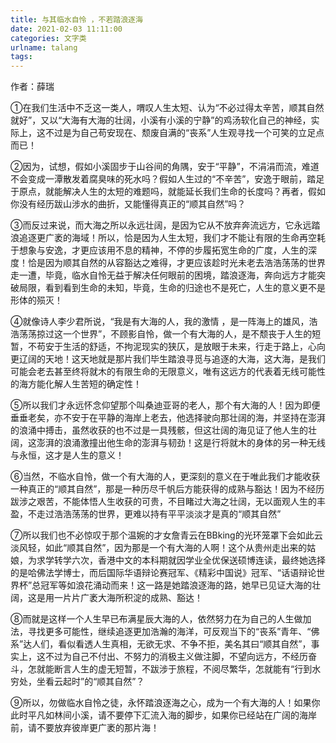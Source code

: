 ```yaml
---
title: 与其临水自怜 ，不若踏浪逐海
date: 2021-02-03 11:11:00
categories: 文字类
urlname: talang
tags:
---
```

<!--markdown-->作者：薛瑞

①在我们生活中不乏这一类人，喟叹人生太短、认为“不必过得太辛苦，顺其自然就好”，又以“大海有大海的壮阔，小溪有小溪的宁静”的鸡汤软化自己的神经，实际上，这不过是为自己苟安现在、颓废自满的“丧系”人生观寻找一个可笑的立足点而已！

②因为，试想，假如小溪固步于山谷间的角隅，安于“平静”，不涓涓而流，难道不会变成一潭散发着腐臭味的死水吗？假如人生过的“不辛苦”，安逸于眼前，踏足于原点，就能解决人生的太短的难题吗，就能延长我们生命的长度吗？再者，假如你没有经历跋山涉水的曲折，又能懂得真正的“顺其自然”吗？

③而反过来说，而大海之所以永远壮阔，是因为它从不放弃奔流远方，它永远踏浪追逐更广袤的海域！所以，恰是因为人生太短，我们才不能让有限的生命再空耗于想象与安逸，才更应该用不息的精神，不停的步履拓宽生命的广度，人生的深度！恰是因为顺其自然的从容豁达之难得，才更应该趁时光未老去浩浩荡荡的世界走一遭，毕竟，临水自怜无益于解决任何眼前的困境，踏浪逐海，奔向远方才能突破局限，看到看到生命的未知，毕竟，生命的归途也不是死亡，人生的意义更不是形体的殒灭！

④就像诗人李少君所说，“我是有大海的人，我的激情 ，是一阵海上的雄风，浩浩荡荡掠过这一个世界”，不顾影自怜，做一个有大海的人，是不颓丧于人生的短暂，不苟安于生活的舒适，不拘泥现实的狭仄，是放眼于未来，行走于路上，心向更辽阔的天地！这天地就是那片我们毕生踏浪寻觅与追逐的大海，这大海，是我们可能会老去甚至终将就木的有限生命的无限意义，唯有这远方的代表着无线可能性的海方能化解人生苦短的确定性！

⑤所以我们才永远怀念仰望那个叫桑迪亚哥的老人，那个有大海的人！因为即便垂垂老矣，亦不安于在平静的海岸上老去，他选择驶向那壮阔的海，并坚持在澎湃的浪涌中搏击，虽然收获的也不过是一具残骸，但这壮阔的海见证了他人生的壮阔，这澎湃的浪涌激撞出他生命的澎湃与韧劲！这是行将就木的身体的另一种无线与永恒，这才是人生的意义！

⑥当然，不临水自怜，做一个有大海的人，更深刻的意义在于唯此我们才能收获一种真正的“顺其自然”，那是一种历尽千帆后方能获得的成熟与豁达！因为不经历跋涉之艰苦，不能体悟人生收获的可贵，不目睹过大海之壮阔，无以面观人生的丰盈，不走过浩浩荡荡的世界，更难以持有平平淡淡才是真的“顺其自然”

⑦所以我们也不必惊叹于那个温婉的才女詹青云在BBking的光环笼罩下会如此云淡风轻，如此“顺其自然”，因为那是一个有大海的人啊！这个从贵州走出来的姑娘，为求学转学六次，香港中文的本科期就因学业全优保送硕博连读，最终她选择的是哈佛法学博士，而后国际华语辩论赛冠军、《精彩中国说》冠军、“话语辩论世界杯”总冠军等如浪花涌动而来！这一路是她踏浪逐海的路，她早已见证大海的壮阔，这是用一片片广袤大海所积淀的成熟、豁达！

⑧而就是这样一个人生早已布满星辰大海的人，依然努力在为自己的人生做加法，寻找更多可能性，继续追逐更加浩瀚的海洋，可反观当下的“丧系”青年、“佛系”达人们，看似看透人生真相，无欲无求、不争不拒，美名其曰“顺其自然”，事实上，这不过为自己不付出、不努力的消极主义做注脚，不望向远方，不经历奋斗，怎就能断言人生的虚无短暂，不跋涉于旅程，不阅尽繁华，怎就能有“行到水穷处，坐看云起时”的“顺其自然”？

⑨所以，勿做临水自怜之徒，永怀踏浪逐海之心，成为一个有大海的人！如果你此时平凡如林间小溪，请不要停下汇流入海的脚步，如果你已经站在广阔的海岸前，请不要放弃彼岸更广袤的那片海！